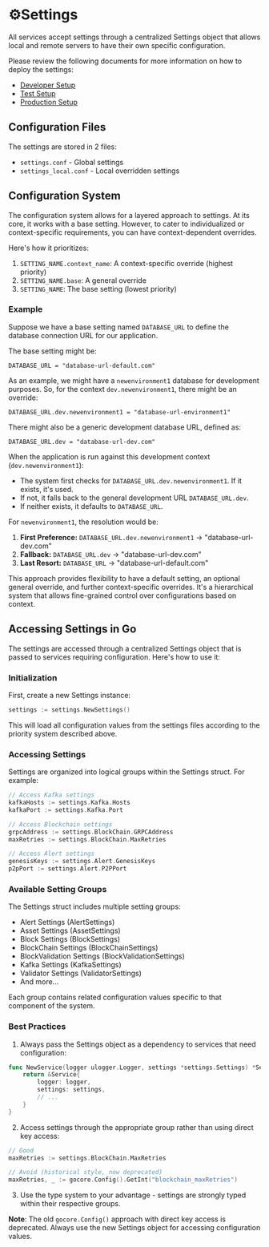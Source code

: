 # ⚙️Settings

All services accept settings through a centralized Settings object that allows local and remote servers to have their own specific configuration.

Please review the following documents for more information on how to deploy the settings:

- [Developer Setup](../tutorials/developers/developerSetup.md)
- [Test Setup](../howto/miners/docker/minersHowToConfigureTheNode.md)
- [Production Setup](../howto/miners/kubernetes/minersHowToConfigureTheNode.md)

## Configuration Files

The settings are stored in 2 files:

* `settings.conf` - Global settings
* `settings_local.conf` - Local overridden settings

## Configuration System

The configuration system allows for a layered approach to settings. At its core, it works with a base setting. However, to cater to individualized or context-specific requirements, you can have context-dependent overrides.

Here's how it prioritizes:

1. `SETTING_NAME.context_name`: A context-specific override (highest priority)
2. `SETTING_NAME.base`: A general override
3. `SETTING_NAME`: The base setting (lowest priority)

### Example

Suppose we have a base setting named `DATABASE_URL` to define the database connection URL for our application.

The base setting might be:
```
DATABASE_URL = "database-url-default.com"
```

As an example, we might have a `newenvironment1` database for development purposes. So, for the context `dev.newenvironment1`, there might be an override:
```
DATABASE_URL.dev.newenvironment1 = "database-url-environment1"
```

There might also be a generic development database URL, defined as:
```
DATABASE_URL.dev = "database-url-dev.com"
```

When the application is run against this development context (`dev.newenvironment1`):

- The system first checks for `DATABASE_URL.dev.newenvironment1`. If it exists, it's used.
- If not, it falls back to the general development URL `DATABASE_URL.dev`.
- If neither exists, it defaults to `DATABASE_URL`.

For `newenvironment1`, the resolution would be:

1. **First Preference:** `DATABASE_URL.dev.newenvironment1` -> "database-url-dev.com"
2. **Fallback:** `DATABASE_URL.dev` -> "database-url-dev.com"
3. **Last Resort:** `DATABASE_URL` -> "database-url-default.com"

This approach provides flexibility to have a default setting, an optional general override, and further context-specific overrides. It's a hierarchical system that allows fine-grained control over configurations based on context.

## Accessing Settings in Go

The settings are accessed through a centralized Settings object that is passed to services requiring configuration. Here's how to use it:

### Initialization

First, create a new Settings instance:

```go
settings := settings.NewSettings()
```

This will load all configuration values from the settings files according to the priority system described above.

### Accessing Settings

Settings are organized into logical groups within the Settings struct. For example:

```go
// Access Kafka settings
kafkaHosts := settings.Kafka.Hosts
kafkaPort := settings.Kafka.Port

// Access Blockchain settings
grpcAddress := settings.BlockChain.GRPCAddress
maxRetries := settings.BlockChain.MaxRetries

// Access Alert settings
genesisKeys := settings.Alert.GenesisKeys
p2pPort := settings.Alert.P2PPort
```

### Available Setting Groups

The Settings struct includes multiple setting groups:

- Alert Settings (AlertSettings)
- Asset Settings (AssetSettings)
- Block Settings (BlockSettings)
- BlockChain Settings (BlockChainSettings)
- BlockValidation Settings (BlockValidationSettings)
- Kafka Settings (KafkaSettings)
- Validator Settings (ValidatorSettings)
- And more...

Each group contains related configuration values specific to that component of the system.

### Best Practices

1. Always pass the Settings object as a dependency to services that need configuration:
```go
func NewService(logger ulogger.Logger, settings *settings.Settings) *Service {
    return &Service{
        logger: logger,
        settings: settings,
        // ...
    }
}
```

2. Access settings through the appropriate group rather than using direct key access:
```go
// Good
maxRetries := settings.BlockChain.MaxRetries

// Avoid (historical style, now deprecated)
maxRetries, _ := gocore.Config().GetInt("blockchain_maxRetries")
```

3. Use the type system to your advantage - settings are strongly typed within their respective groups.

**Note**: The old `gocore.Config()` approach with direct key access is deprecated. Always use the new Settings object for accessing configuration values.
